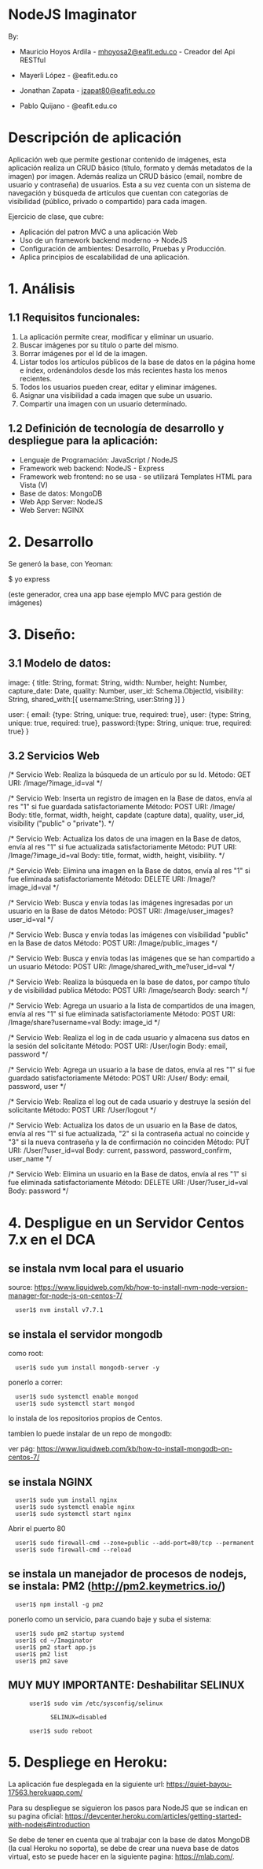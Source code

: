 # NodeJS Imaginator

By: 

* Mauricio Hoyos Ardila - mhoyosa2@eafit.edu.co - Creador del Api RESTful
    
* Mayerli López - @eafit.edu.co
    
* Jonathan Zapata - jzapat80@eafit.edu.co
    
* Pablo Quijano - @eafit.edu.co

# Descripción de aplicación

Aplicación web que permite gestionar contenido de imágenes, esta aplicación realiza un CRUD básico (título, formato y demás metadatos de la imagen) por imagen.
Además realiza un CRUD básico (email, nombre de usuario y contraseña) de usuarios. Esta a su vez cuenta con un sistema de navegación y búsqueda de artículos
que cuentan con categorías de visibilidad (público, privado o compartido) para cada imagen.

Ejercicio de clase, que cubre:

* Aplicación del patron MVC a una aplicación Web
* Uso de un framework backend moderno -> NodeJS
* Configuración de ambientes: Desarrollo, Pruebas y Producción.
* Aplica principios de escalabilidad de una aplicación.

# 1. Análisis

## 1.1 Requisitos funcionales:

1. La aplicación permite crear, modificar y eliminar un usuario.
2. Buscar imágenes por su título o parte del mismo.
3. Borrar imágenes por el Id de la imagen.
4. Listar todos los artículos públicos de la base de datos en la página home e índex, ordenándolos desde los más recientes hasta los menos recientes.
5. Todos los usuarios pueden crear, editar y eliminar imágenes.
6. Asignar una visibilidad a cada imagen que sube un usuario.
7. Compartir una imagen con un usuario determinado.

## 1.2 Definición de tecnología de desarrollo y despliegue para la aplicación:

* Lenguaje de Programación: JavaScript / NodeJS
* Framework web backend: NodeJS - Express
* Framework web frontend: no se usa - se utilizará Templates HTML para Vista (V)
* Base de datos: MongoDB
* Web App Server: NodeJS
* Web Server: NGINX

# 2. Desarrollo

Se generó la base, con Yeoman:

$ yo express

(este generador, crea una app base ejemplo MVC para gestión de imágenes)

# 3. Diseño:

## 3.1 Modelo de datos:

image:
{
      title: String,
      format: String,
      width: Number,
      height: Number,
      capture_date: Date,
      quality: Number,
      user_id: Schema.ObjectId,
      visibility: String,
      shared_with:[{
        username:String,
        user:String
        }]
}

user:
{
       email: {type: String, unique: true, required: true},
       user: {type: String, unique: true, required: true},
       password:{type: String, unique: true, required: true}
}

## 3.2 Servicios Web

/* Servicio Web: Realiza la búsqueda de un artículo por su Id.
  Método: GET
  URI: /Image/?image_id=val
*/

/* Servicio Web: Inserta un registro de imagen en la Base de datos, envía al res "1" si fue guardada satisfactoriamente
  Método: POST
  URI: /Image/
  Body: title, format, width, height, capdate (capture data), quality, user_id, visibility ("public" o "private").
*/

/* Servicio Web: Actualiza los datos de una imagen en la Base de datos, envía al res "1" si fue actualizada satisfactoriamente
  Método: PUT
  URI: /Image/?image_id=val
  Body: title, format, width, height, visibility.
*/

/* Servicio Web: Elimina una imagen en la Base de datos, envía al res "1" si fue eliminada satisfactoriamente
  Método: DELETE
  URI: /Image/?image_id=val
*/

/* Servicio Web: Busca y envía todas las imágenes ingresadas por un usuario en la Base de datos
  Método: POST
  URI: /Image/user_images?user_id=val
*/

/* Servicio Web: Busca y envía todas las imágenes con visibilidad "public" en la Base de datos
  Método: POST
  URI: /Image/public_images
*/

/* Servicio Web: Busca y envía todas las imágenes que se han compartido a un usuario
  Método: POST
  URI: /Image/shared_with_me?user_id=val
*/

/* Servicio Web:  Realiza la búsqueda en la base de datos, por campo título y de visibilidad publica
  Método: POST
  URI: /Image/search
  Body: search
*/

/* Servicio Web: Agrega un usuario a la lista de compartidos de una imagen, envía al res "1" si fue eliminada satisfactoriamente
  Método: POST
  URI: /Image/share?username=val
  Body: image_id
*/

/* Servicio Web: Realiza el log in de cada usuario y almacena sus datos en la sesión del solicitante
  Método: POST
  URI: /User/login
  Body: email, password
*/

/* Servicio Web: Agrega un usuario a la base de datos, envía al res "1" si fue guardado satisfactoriamente
  Método: POST
  URI: /User/
  Body: email, password, user
*/

/* Servicio Web: Realiza el log out de cada usuario y destruye la sesión del solicitante
  Método: POST
  URI: /User/logout
*/

/* Servicio Web: Actualiza los datos de un usuario en la Base de datos, envía al res "1" si fue actualizada, "2" si la contraseña actual no coincide y "3" si la nueva contraseña y la de confirmación no coinciden
  Método: PUT
  URI: /User/?user_id=val
  Body: current, password, password_confirm, user_name
*/

/* Servicio Web: Elimina un usuario en la Base de datos, envía al res "1" si fue eliminada satisfactoriamente
  Método: DELETE
  URI: /User/?user_id=val
  Body: password
*/


# 4. Despligue en un Servidor Centos 7.x en el DCA


## se instala nvm local para el usuario

source: https://www.liquidweb.com/kb/how-to-install-nvm-node-version-manager-for-node-js-on-centos-7/

      user1$ nvm install v7.7.1

## se instala el servidor mongodb

como root:

      user1$ sudo yum install mongodb-server -y

ponerlo a correr:

      user1$ sudo systemctl enable mongod
      user1$ sudo systemctl start mongod


lo instala de los repositorios propios de Centos.

tambien lo puede instalar de un repo de mongodb:

ver pág: https://www.liquidweb.com/kb/how-to-install-mongodb-on-centos-7/

## se instala NGINX

      user1$ sudo yum install nginx
      user1$ sudo systemctl enable nginx
      user1$ sudo systemctl start nginx

Abrir el puerto 80

      user1$ sudo firewall-cmd --zone=public --add-port=80/tcp --permanent
      user1$ sudo firewall-cmd --reload


## se instala un manejador de procesos de nodejs, se instala: PM2 (http://pm2.keymetrics.io/)

      user1$ npm install -g pm2
      
ponerlo como un servicio, para cuando baje y suba el sistema:

      user1$ sudo pm2 startup systemd
      user1$ cd ~/Imaginator
      user1$ pm2 start app.js
      user1$ pm2 list
      user1$ pm2 save

## MUY MUY IMPORTANTE: Deshabilitar SELINUX

          user1$ sudo vim /etc/sysconfig/selinux

                SELINUX=disabled

          user1$ sudo reboot

# 5. Despliege en Heroku:

La aplicación fue desplegada en la siguiente url: https://quiet-bayou-17563.herokuapp.com/

Para su despliegue se siguieron los pasos para NodeJS que se indican en su pagina oficial: https://devcenter.heroku.com/articles/getting-started-with-nodejs#introduction

Se debe de tener en cuenta que al trabajar con la base de datos MongoDB (la cual Heroku no soporta), se debe de crear una nueva base de datos virtual, esto se puede hacer en la siguiente pagina: https://mlab.com/.
